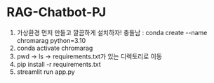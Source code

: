# RAG-Chatbot-PJ


1. 가상환경 먼저 만들고 깔끔하게 설치하자! 충돌남 : conda create --name chromarag python=3.10
2. conda activate chromarag
3. pwd -> ls -> requirements.txt가 있는 디렉토리로 이동 
4. pip install -r requirements.txt
5. streamlit run app.py
